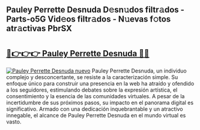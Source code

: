 ## Pauley Perrette Desnuda D𝚎sn𝚞dos filtr𝚊dos - Parts-o5G Vid𝚎os filtr𝚊dos - N𝚞evas f𝚘tos atr𝚊ctivas PbrSX

# <h2><a href="http://mb7um1r.tromn.icu/?c=Pauley+Perrette+Desnuda">🔗👉👉👉 Pauley Perrette Desnuda 🔗🔗</a></h2>

[![Pauley Perrette Desnuda nuevo](https://i.imgur.com/pEAQMta.gif)](http://mb7um1r.tromn.icu/?c=Pauley+Perrette+Desnuda)
Pauley Perrette Desnuda, un individuo complejo y desconcertante, se resiste a la caracterización simple. Su enfoque único para construir una presencia en la web ha atraído y ofendido a los seguidores, estimulando debates sobre la expresión artística, el consentimiento y la esencia de las comunidades virtuales. A pesar de la incertidumbre de sus próximos pasos, su impacto en el panorama digital es significativo. Armado con una dedicación inquebrantable y un atractivo innegable, el alcance de Pauley Perrette Desnuda en el mundo virtual es vasto.
